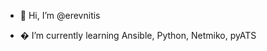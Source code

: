 - 👋 Hi, I’m @erevnitis

- � I’m currently learning Ansible, Python, Netmiko, pyATS

<!---
erevnitis/erevnitis is a ✨ special ✨ repository because its `README.md` (this file) appears on your GitHub profile.
You can click the Preview link to take a look at your changes.
--->
